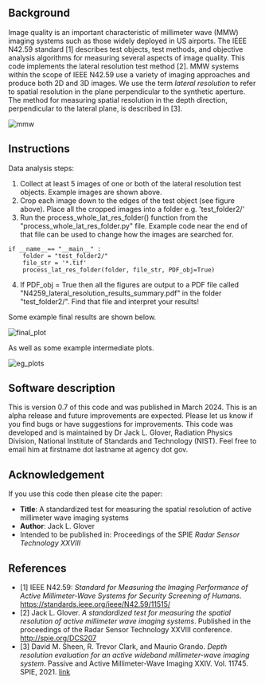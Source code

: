 ## Background

Image quality is an important characteristic of millimeter wave (MMW) imaging systems such as those widely deployed in US airports. The IEEE N42.59 standard [1] describes test objects, test methods, and objective analysis algorithms for measuring several aspects of image quality. This code implements the lateral resolution test method [2]. MMW systems within the scope of IEEE N42.59 use a variety of imaging approaches and produce both 2D and 3D images. We use the term _lateral resolution_ to refer to spatial resolution in the plane perpendicular to the synthetic aperture. The method for measuring spatial resolution in the depth direction, perpendicular to the lateral plane, is described in [3]. 

![mmw](https://github.com/usnistgov/IEEE_N42.59_lateral_resolution/assets/12698270/25130fb7-48fb-4428-91c5-cbb1301d2b69)

## Instructions

Data analysis steps:
1) Collect at least 5 images of one or both of the lateral resolution test objects. Example images are shown above.
1) Crop each image down to the edges of the test object (see figure above).
Place all the cropped images into a folder e.g. 'test_folder2/'
1) Run the process_whole_lat_res_folder() function from the "process_whole_lat_res_folder.py" file.
Example code near the end of that file can be used to change how the images are searched for.

```
if __name__== "__main__" :
    folder = "test_folder2/"
    file_str = '*.tif'
    process_lat_res_folder(folder, file_str, PDF_obj=True)
```

4) If PDF_obj = True then all the figures are output to a PDF file called "N4259_lateral_resolution_results_summary.pdf" in the folder "test_folder2/". Find that file and interpret your results!

Some example final results are shown below.

![final_plot](https://github.com/usnistgov/IEEE_N42.59_lateral_resolution/assets/12698270/0619a538-68b2-4129-bb8f-92a7db30dc25)

As well as some example intermediate plots.

![eg_plots](https://github.com/usnistgov/IEEE_N42.59_lateral_resolution/assets/12698270/3b738237-bfc4-41f1-aac7-6b669763a117)


## Software description

This is version 0.7 of this code and was published in March 2024. This is an alpha release and future improvements are expected. Please let us know if you find bugs or have suggestions for improvements. This code was developed and is maintained by Dr Jack L. Glover, Radiation Physics Division, National Institute of Standards and Technology (NIST). Feel free to email him at firstname dot lastname at agency dot gov.


## Acknowledgement

If you use this code then please cite the paper:
- **Title**: A standardized test for measuring the spatial resolution of active millimeter wave imaging systems 
- **Author**: Jack L. Glover
- Intended to be published in: Proceedings of the SPIE _Radar Sensor Technology XXVIII_

## References 

- [1] IEEE N42.59: _Standard for Measuring the Imaging Performance of Active Millimeter-Wave Systems for Security Screening of Humans_. https://standards.ieee.org/ieee/N42.59/11515/
- [2] Jack L. Glover. _A standardized test for measuring the spatial resolution of active millimeter wave imaging systems_. Published in the proceedings of the Radar Sensor Technology XXVIII conference. http://spie.org/DCS207
- [3] David M. Sheen, R. Trevor Clark, and Maurio Grando. _Depth resolution evaluation for an active wideband millimeter-wave imaging system_. Passive and Active Millimeter-Wave Imaging XXIV. Vol. 11745. SPIE, 2021. [link](https://www.spiedigitallibrary.org/conference-proceedings-of-spie/11745/117450M/Depth-resolution-evaluation-for-an-active-wideband-millimeter-wave-imaging/10.1117/12.2587201.full)


